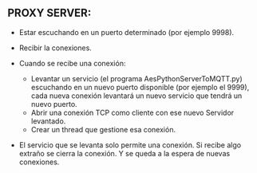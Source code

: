 ## PROXY SERVER:
- Estar escuchando en un puerto determinado (por ejemplo 9998).
- Recibir la conexiones.
- Cuando se recibe una conexión:
    - Levantar un servicio (el programa AesPythonServerToMQTT.py) escuchando en un nuevo puerto disponible (por ejemplo el 9999), cada nueva conexión levantará un nuevo servicio que tendrá un nuevo puerto.
    - Abrir una conexión TCP como cliente con ese nuevo Servidor levantado.
    - Crear un thread que gestione esa conexión. 

- El servicio que se levanta solo permite una conexión. Si recibe algo extraño se cierra la conexión. Y se queda a la espera de nuevas conexiones.